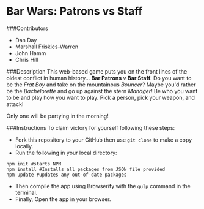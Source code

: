 # Bar Wars: Patrons vs Staff

###Contributors
+ Dan Day
+ Marshall Friskics-Warren
+ John Hamm
+ Chris Hill

###Description
This web-based game puts you on the front lines of the oldest conflict in human history... **Bar Patrons** v **Bar Staff**. Do you want to be the *Frat Boy* and take on the mountainous *Bouncer*? Maybe you'd rather be the *Bachelorette* and go up against the stern *Manager*! Be who you want to be and play how you want to play. Pick a person, pick your weapon, and attack!

Only one will be partying in the morning!

###Instructions
To claim victory for yourself following these steps:  
+ Fork this repository to your GitHub then use `git clone` to make a copy locally.  
+ Run the following in your local directory:  
```
npm init #starts NPM
npm install #Installs all packages from JSON file provided
npm update #updates any out-of-date packages
```  
+ Then compile the app using Browserify with the `gulp` command in the terminal.  
+ Finally, Open the app in your browser.  
